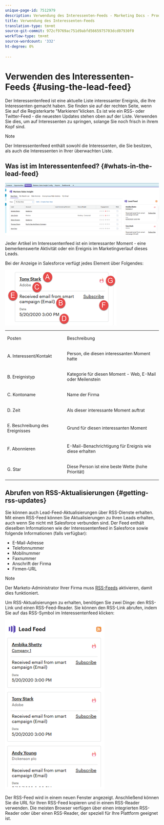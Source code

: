 ```yaml
---
unique-page-id: 7512979
description: Verwendung des Interessenten-Feeds - Marketing Docs - Produktdokumentation
title: Verwendung des Interessenten-Feeds
translation-type: tm+mt
source-git-commit: 972cf9769ac751d9abfd5665975703dcd07930f0
workflow-type: tm+mt
source-wordcount: '332'
ht-degree: 0%

---
```



# Verwenden des Interessenten-Feeds {#using-the-lead-feed}

Der Interessentenfeed ist eine aktuelle Liste interessanter Ereignis, die Ihre Interessenten gemacht haben. Sie finden sie auf der rechten Seite, wenn Sie auf die Registerkarte &quot;Markieren&quot;klicken. Es ist wie ein RSS- oder Twitter-Feed - die neuesten Updates stehen oben auf der Liste. Verwenden Sie dies, um auf Interessenten zu springen, solange Sie noch frisch in ihrem Kopf sind.

>[!NOTE]
>
>Der Interessentenfeed enthält sowohl die Interessenten, die Sie besitzen, als auch die Interessenten in Ihrer überwachten Liste.

## Was ist im Interessentenfeed? {#whats-in-the-lead-feed}

![](assets/one.png)

Jeder Artikel im Interessentenfeed ist ein interessanter Moment - eine bemerkenswerte Aktivität oder ein Ereignis im Marketingverlauf dieses Leads.

Bei der Anzeige in Salesforce verfügt jedes Element über Folgendes:

![](assets/two.png)

<table> 
 <colgroup> 
  <col> 
  <col> 
 </colgroup> 
 <tbody> 
  <tr> 
   <td><p>Posten</p></td> 
   <td><p>Beschreibung</p></td> 
  </tr> 
  <tr> 
   <td><p>A. Interessent/Kontakt</p></td> 
   <td><p>Person, die diesen interessanten Moment hatte</p></td> 
  </tr> 
  <tr> 
   <td><p>B. Ereignistyp</p></td> 
   <td><p>Kategorie für diesen Moment - Web, E-Mail oder Meilenstein</p></td> 
  </tr> 
  <tr> 
   <td><p>C. Kontoname</p></td> 
   <td><p>Name der Firma</p></td> 
  </tr> 
  <tr> 
   <td><p>D. Zeit</p></td> 
   <td><p>Als dieser interessante Moment auftrat</p></td> 
  </tr> 
  <tr> 
   <td><p>E. Beschreibung des Ereignisses</p></td> 
   <td><p>Grund für diesen interessanten Moment</p></td> 
  </tr> 
  <tr> 
   <td><p>F. Abonnieren</p></td> 
   <td><p>E-Mail-Benachrichtigung für Ereignis wie diese erhalten</p></td> 
  </tr> 
  <tr> 
   <td><p>G. Star</p></td> 
   <td><p>Diese Person ist eine beste Wette (hohe Priorität)</p></td> 
  </tr> 
 </tbody> 
</table>

## Abrufen von RSS-Aktualisierungen {#getting-rss-updates}

Sie können auch Lead-Feed-Aktualisierungen über RSS-Dienste erhalten.  Mit einem RSS-Feed können Sie Aktualisierungen zu Ihren Leads erhalten, auch wenn Sie nicht mit Salesforce verbunden sind. Der Feed enthält dieselben Informationen wie der Interessentenfeed in Salesforce sowie folgende Informationen (falls verfügbar):

* E-Mail-Adresse
* Telefonnummer
* Mobilnummer
* Faxnummer
* Anschrift der Firma
* Firmen-URL

>[!NOTE]
>
>Der Marketo-Administrator Ihrer Firma muss [RSS-Feeds](/help/marketo/product-docs/marketo-sales-insight/msi-for-salesforce/features/msi-configuration-tab/enable-rss-for-sales-insight.md) aktivieren, damit dies funktioniert.

Um RSS-Aktualisierungen zu erhalten, benötigen Sie zwei Dinge: den RSS-Link und einen RSS-Feed-Reader. Sie können den RSS-Link abrufen, indem Sie auf das RSS-Symbol im Interessentenfeed klicken:

![](assets/three.png)

Der RSS-Feed wird in einem neuen Fenster angezeigt. Anschließend können Sie die URL für Ihren RSS-Feed kopieren und in einem RSS-Reader verwenden. Die meisten Browser verfügen über einen integrierten RSS-Reader oder über einen RSS-Reader, der speziell für Ihre Plattform geeignet ist.
